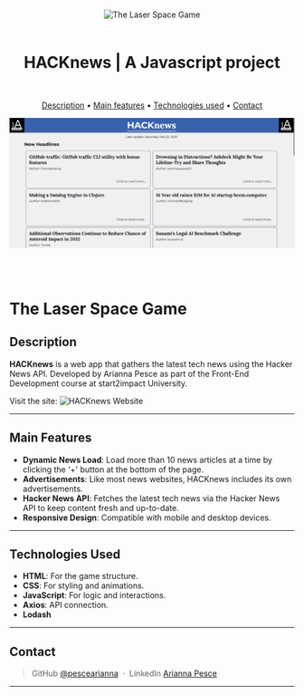 <div align='center'>
    <img src="./assets/img/zombie.png" alt="The Laser Space Game" style='margin: 20px auto; width:200px'>
        <h1>HACKnews | A Javascript project</h1>   
</div>

<br>

<div align='center'>
<p>
  <a href="#description">Description</a> •
  <a href="#main-features">Main features</a> •
  <a href="#technologies-used">Technologies used</a> •
  <a href="#contact">Contact</a>
</p>
</div>

![screenshot](./assets/img/Hacknews-screen-d.JPG)

<br>
<br>

# The Laser Space Game

## Description  

**HACKnews** is a web app that gathers the latest tech news using the Hacker News API. Developed by Arianna Pesce as part of the Front-End Development course at start2impact University.

Visit the site:
![HACKnews Website](https://hecknews-arianna-pesce.web.app/)

---  

## Main Features  

- **Dynamic News Load**: Load more than 10 news articles at a time by clicking the '+' button at the bottom of the page.
- **Advertisements**: Like most news websites, HACKnews includes its own advertisements.
- **Hacker News API**: Fetches the latest tech news via the Hacker News API to keep content fresh and up-to-date.
- **Responsive Design**: Compatible with mobile and desktop devices.  

---  

## Technologies Used  

- **HTML**: For the game structure.  
- **CSS**: For styling and animations.  
- **JavaScript**: For logic and interactions.  
- **Axios**: API connection.
- **Lodash**

---  

## Contact

> GitHub [@pescearianna](https://github.com/pescearianna) &nbsp;&middot;&nbsp;
> LinkedIn [Arianna Pesce](https://www.linkedin.com/in/ariannapesce/)

---
